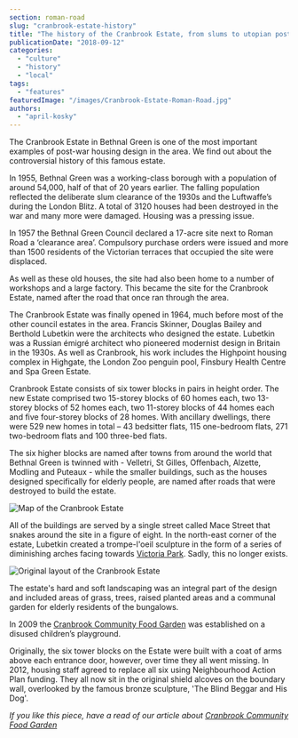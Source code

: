 ```yaml
---
section: roman-road
slug: "cranbrook-estate-history"
title: "The history of the Cranbrook Estate, from slums to utopian post-war housing"
publicationDate: "2018-09-12"
categories: 
  - "culture"
  - "history"
  - "local"
tags: 
  - "features"
featuredImage: "/images/Cranbrook-Estate-Roman-Road.jpg"
authors: 
  - "april-kosky"
---
```


The Cranbrook Estate in Bethnal Green is one of the most important examples of post-war housing design in the area. We find out about the controversial history of this famous estate.

In 1955, Bethnal Green was a working-class borough with a population of around 54,000, half of that of 20 years earlier. The falling population reflected the deliberate slum clearance of the 1930s and the Luftwaffe’s during the London Blitz. A total of 3120 houses had been destroyed in the war and many more were damaged. Housing was a pressing issue.

In 1957 the Bethnal Green Council declared a 17-acre site next to Roman Road a ‘clearance area’. Compulsory purchase orders were issued and more than 1500 residents of the Victorian terraces that occupied the site were displaced.

As well as these old houses, the site had also been home to a number of workshops and a large factory. This became the site for the Cranbrook Estate, named after the road that once ran through the area.

The Cranbrook Estate was finally opened in 1964, much before most of the other council estates in the area. Francis Skinner, Douglas Bailey and Berthold Lubetkin were the architects who designed the estate. Lubetkin was a Russian émigré architect who pioneered modernist design in Britain in the 1930s. As well as Cranbrook, his work includes the Highpoint housing complex in Highgate, the London Zoo penguin pool, Finsbury Health Centre and Spa Green Estate.

Cranbrook Estate consists of six tower blocks in pairs in height order. The new Estate comprised two 15-storey blocks of 60 homes each, two 13-storey blocks of 52 homes each, two 11-storey blocks of 44 homes each and five four-storey blocks of 28 homes. With ancillary dwellings, there were 529 new homes in total – 43 bedsitter flats, 115 one-bedroom flats, 271 two-bedroom flats and 100 three-bed flats.

The six higher blocks are named after towns from around the world that Bethnal Green is twinned with - Velletri, St Gilles, Offenbach, Alzette, Modling and Puteaux - while the smaller buildings, such as the houses designed specifically for elderly people, are named after roads that were destroyed to build the estate.

![Map of the Cranbrook Estate](/images/Map-of-Cranbrook-Estate-Bow-1024x683.jpg)

All of the buildings are served by a single street called Mace Street that snakes around the site in a figure of eight. In the north-east corner of the estate, Lubetkin created a trompe-l'oeil sculpture in the form of a series of diminishing arches facing towards [Victoria Park](https://romanroadlondon.com/victoria-park-east-london-bow/). Sadly, this no longer exists.

![Original layout of the Cranbrook Estate](/images/Cranbrook-estate-original-layout-1024x683.jpg)

The estate's hard and soft landscaping was an integral part of the design and included areas of grass, trees, raised planted areas and a communal garden for elderly residents of the bungalows.

In 2009 the [Cranbrook Community Food Garden](https://romanroadlondon.com/cranbrook-community-food-garden-globe-town/) was established on a disused children’s playground.

Originally, the six tower blocks on the Estate were built with a coat of arms above each entrance door, however, over time they all went missing. In 2012, housing staff agreed to replace all six using Neighbourhood Action Plan funding. They all now sit in the original shield alcoves on the boundary wall, overlooked by the famous bronze sculpture, 'The Blind Beggar and His Dog'.

_If you like this piece, have a read of our article about [Cranbrook Community Food Garden](https://romanroadlondon.com/cranbrook-community-food-garden-globe-town/)_ 


